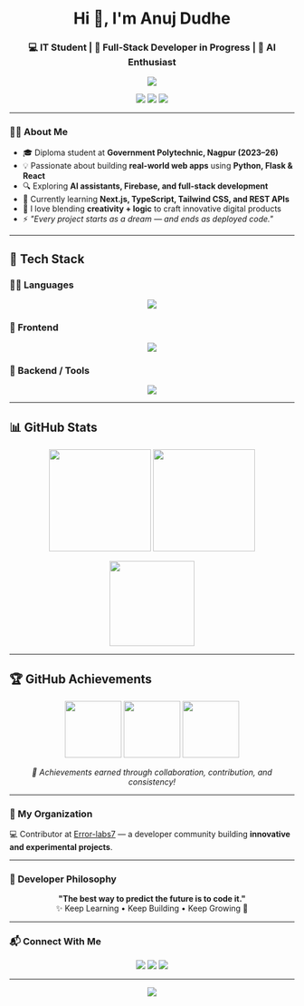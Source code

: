 <h1 align="center">Hi 👋, I'm Anuj Dudhe</h1>
<h3 align="center">💻 IT Student | 🚀 Full-Stack Developer in Progress | 🤖 AI Enthusiast</h3>

<p align="center">
  <img src="https://readme-typing-svg.herokuapp.com?size=22&color=00C2FF&center=true&vCenter=true&width=600&lines=Building+Ideas+into+Reality;Turning+Code+into+Impact+💡;Learning+%7C+Building+%7C+Innovating+🚀;From+Dreams+to+Deployed+Projects+✨" />
</p>

<p align="center">
  <a href="mailto:anujdudhe01@gmail.com"><img src="https://img.shields.io/badge/Email-D14836?style=for-the-badge&logo=gmail&logoColor=white"/></a>
  <a href="https://github.com/anujdudhe"><img src="https://img.shields.io/badge/GitHub-181717?style=for-the-badge&logo=github"/></a>
  <a href="https://www.linkedin.com/in/anujdudhe"><img src="https://img.shields.io/badge/LinkedIn-0A66C2?style=for-the-badge&logo=linkedin&logoColor=white"/></a>
</p>

---

### 👨‍💻 About Me

- 🎓 Diploma student at **Government Polytechnic, Nagpur (2023–26)**  
- 💡 Passionate about building **real-world web apps** using **Python, Flask & React**  
- 🔍 Exploring **AI assistants, Firebase, and full-stack development**  
- 🌱 Currently learning **Next.js, TypeScript, Tailwind CSS, and REST APIs**  
- 🧠 I love blending **creativity + logic** to craft innovative digital products  
- ⚡ *"Every project starts as a dream — and ends as deployed code."*

---

## 💼 Tech Stack

### 👨‍💻 Languages  
<p align="center">
  <img src="https://skillicons.dev/icons?i=c,cpp,python,js,ts" />
</p>

### 🎨 Frontend  
<p align="center">
  <img src="https://skillicons.dev/icons?i=html,css,tailwind,react,nextjs" />
</p>

### 🔧 Backend / Tools  
<p align="center">
  <img src="https://skillicons.dev/icons?i=flask,django,firebase,mysql,github,netlify,vscode" />
</p>

---

## 📊 GitHub Stats

<p align="center">
  <img src="https://github-readme-stats.vercel.app/api?username=anujdudhe&show_icons=true&theme=tokyonight" height="180"/>
  <img src="https://github-readme-streak-stats.herokuapp.com/?user=anujdudhe&theme=tokyonight" height="180"/>
</p>

<p align="center">
  <img src="https://github-readme-stats.vercel.app/api/top-langs/?username=anujdudhe&layout=compact&theme=tokyonight" height="150"/>
</p>

---

## 🏆 GitHub Achievements

<p align="center">
  <img src="https://github.githubassets.com/images/modules/profile/achievements/pair-extraordinaire-default.png" width="100" />
  <img src="https://github.githubassets.com/images/modules/profile/achievements/yolo-default.png" width="100" />
  <img src="https://github.githubassets.com/images/modules/profile/achievements/arctic-code-vault-contributor-default.png" width="100" />
</p>

<p align="center"><i>🏅 Achievements earned through collaboration, contribution, and consistency!</i></p>

---

### 🏢 My Organization

💻 Contributor at [Error-labs7](https://github.com/Error-labs7) — a developer community building **innovative and experimental projects**.  

---

### 🌟 Developer Philosophy

<p align="center">
  <b>"The best way to predict the future is to code it."</b> <br>
  ✨ Keep Learning • Keep Building • Keep Growing 💪
</p>

---

### 📬 Connect With Me

<p align="center">
  <a href="mailto:anujdudhe01@gmail.com"><img src="https://img.shields.io/badge/Gmail-D14836?style=flat-square&logo=gmail&logoColor=white"/></a>
  <a href="https://github.com/anujdudhe"><img src="https://img.shields.io/badge/GitHub-100000?style=flat-square&logo=github&logoColor=white"/></a>
  <a href="https://www.linkedin.com/in/anujdudhe"><img src="https://img.shields.io/badge/LinkedIn-0077B5?style=flat-square&logo=linkedin&logoColor=white"/></a>
</p>

---

<p align="center">
  <img src="https://capsule-render.vercel.app/api?type=waving&color=gradient&height=120&section=footer"/>
</p>
